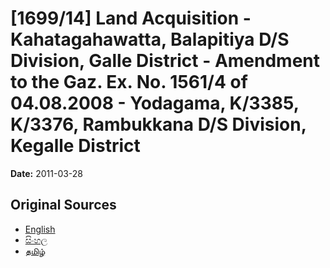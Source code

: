 # [1699/14] Land Acquisition - Kahatagahawatta, Balapitiya D/S Division, Galle District - Amendment to the Gaz. Ex. No. 1561/4 of 04.08.2008 - Yodagama, K/3385, K/3376, Rambukkana D/S Division, Kegalle District

**Date:** 2011-03-28

## Original Sources

- [English](https://documents.gov.lk/view/extra-gazettes/2011/3/1699-14_E.pdf)
- [සිංහල](https://documents.gov.lk/view/extra-gazettes/2011/3/1699-14_S.pdf)
- [தமிழ்](https://documents.gov.lk/view/extra-gazettes/2011/3/1699-14_T.pdf)
